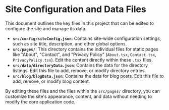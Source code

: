 # Site Configuration and Data Files

This document outlines the key files in this project that can be edited to configure the site and manage its data.

- **`src/config/siteConfig.json`**: Contains site-wide configuration settings, such as site title, description, and other global options.
- **`src/pages/`**: This directory contains the individual files for static pages like "About", "Contact", and "Privacy Policy" (`About.tsx`, `Contact.tsx`, `PrivacyPolicy.tsx`). Edit the content directly within these `.tsx` files.
- **`src/data/directoryData.json`**: Contains the data for the directory listings. Edit this file to add, remove, or modify directory entries.
- **`src/blog/blogData.json`**: Contains the data for blog posts. Edit this file to add, remove, or modify blog content.

By editing these files and the files within the `src/pages/` directory, you can customize the site's appearance, content, and data without needing to modify the core application code.
